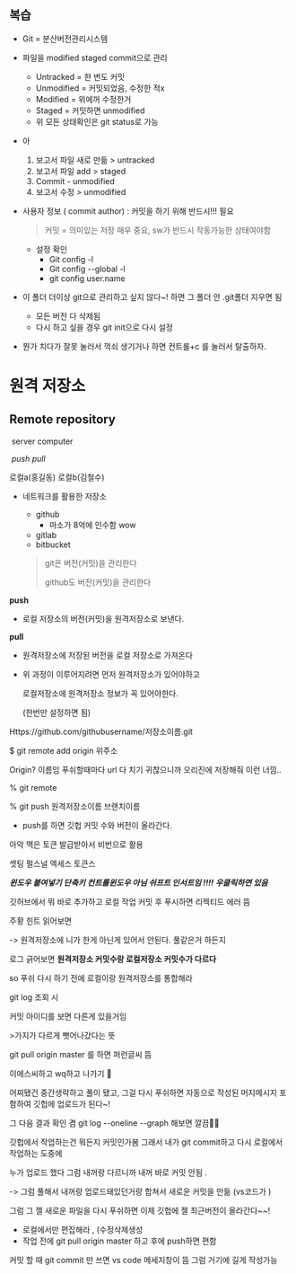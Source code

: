 ## 복습

* Git = 분산버전관리시스템 
* 파일을 modified staged commit으로 관리 
  * Untracked = 한 번도 커밋
  * Unmodified = 커밋되었음, 수정한 적x
  * Modified = 위에꺼 수정한거 
  * Staged = 커밋하면 unmodified
  * 위 모든 상태확인은 git status로 가능 

* 아 
  1. 보고서 파일 새로 만듦 > untracked
  2. 보고서 파일 add > staged
  3. Commit - unmodified
  4. 보고서 수정 > unmodified

* 사용자 정보 ( commit author) : 커밋을 하기 위해 반드시!!! 필요 

  > 커밋 = 의미있는 저장 매우 중요, sw가 반드시 작동가능한 상태여야함

  * 설정 확인 
    * Git config -l
    * Git config --global -l
    * git config user.name

* 이 폴더 더이상 git으로 관리하고 싶지 않다~! 하면 그 폴더 안 .git폴더 지우면 됨

  * 모든 버전 다 삭제됨 
  * 다시 하고 싶을 경우 git init으로 다시 설정 



* 뭔가 치다가 잘못 눌러서 꺽쇠 생기거나 하면 컨트롤+c 를 눌러서 탈출하자. 



# 원격 저장소

## Remote repository

​		 server computer

​	*push*						*pull*

로컬a(홍길동)		로컬b(김철수)



* 네트워크를 활용한 저장소 

  * github 
    * 마소가 8억에 인수함 wow 
  * gitlab
  * bitbucket

  > git은 버전(커밋)을 관리한다 
  >
  > github도 버전(커밋)을 관리한다



**push**

* 로컬 저장소의 버전(커밋)을 원격저장소로 보낸다.

**pull**

* 원격저장소에 저장된 버전을 로컬 저장소로 가져온다 



* 위 과정이 이루어지려면 먼저 원격저장소가 있어야하고 

  로컬저장소에 원격저장소 정보가 꼭 있어야한다. 
  
  (한번만 설정하면 됨)



Https://github.com/githubusername/저장소이름.git

$ git remote add origin 위주소

Origin? 이름임 푸쉬할때마다 url 다 치기 귀찮으니까 오리진에 저장해줘 이런 너낌.. 

% git remote

% git push 원격저장소이름 브랜치이름 

* push를 하면 깃헙 커밋 수와 버전이 올라간다. 



아악 맥은 토큰 발급받아서 비번으로 활용 

셋팅 펄스널 엑세스 토큰스



***윈도우 붙여넣기 단축키 컨트롤윈도우 아님 쉬프트 인서트임 !!!! 우클릭하면  있음***



깃허브에서 뭐 바로 추가하고 로컬 작업 커밋 후 푸시하면 리젝티드 에러 뜸

주황 힌트 읽어보면 

-> 원격저장소에 니가 한게 아닌게 있어서 안된다. 풀같은거 하든지 

로그 긁어보면 **원격저장소 커밋수랑 로컬저장소 커밋수가 다르다**

so 푸쉬 다시 하기 전에 로컬이랑 원격저장소를 통합해라 



git log 조회 시 

커밋 아이디를 보면 다른게 있을거임

\>가지가 다르게 뻣어나갔다는 뜻 

git pull origin master 를 하면 퍼런글씨 뜸

이에스씨하고 wq하고 나가기 🤯





어찌됐건 중간생략하고 풀이 됐고, 그걸 다시 푸쉬하면 자동으로 작성된 머지메시지 포함하여 깃헙에 업로드가 된다~! 

그 다음 결과 확인 겸 git log --oneline --graph 해보면 깔끔🙆‍♀️ 



깃헙에서 작업하는건 뭐든지 커밋인가봄 그래서 내가 git commit하고 다시 로컬에서 작업하는 도중에 

누가 업로드 했다 그럼 내꺼랑 다르니까 내꺼 바로 커밋 안됨 . 

-> 그럼 풀해서 내꺼랑 업로드돼있던거랑 합쳐서 새로운 커밋을 만듦 (vs코드가 )

그럼 그 젤 새로운 파일을 다시 푸쉬하면 이제 깃헙에 젤 최근버전이 올라간다~~! 



* 로컬에서만 편집해라 , (수정삭제생성
* 작업 전에 git pull origin master 하고 후에 push하면 편함



커밋 할 때 git commit 만 쓰면 vs code 메세지창이 뜸 그럼 거기에 길게 작성가능 







 











